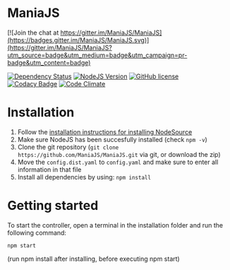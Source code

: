 # ManiaJS

[![Join the chat at https://gitter.im/ManiaJS/ManiaJS](https://badges.gitter.im/ManiaJS/ManiaJS.svg)](https://gitter.im/ManiaJS/ManiaJS?utm_source=badge&utm_medium=badge&utm_campaign=pr-badge&utm_content=badge)

[![Dependency Status](https://www.versioneye.com/user/projects/56bc63ef2a29ed0034380562/badge.svg?style=flat)](https://www.versioneye.com/user/projects/56bc63ef2a29ed0034380562)
[![NodeJS Version](https://img.shields.io/badge/NodeJS-5.0%2B-80bd01.svg)]()
[![GitHub license](https://img.shields.io/badge/license-ISC-blue.svg)](https://raw.githubusercontent.com/ManiaJS/ManiaJS/master/LICENSE)
[![Codacy Badge](https://api.codacy.com/project/badge/grade/895aead1328043e799ce0e82d3274948)](https://www.codacy.com/app/tomvalk/Mania-JS)
[![Code Climate](https://codeclimate.com/github/ManiaJS/ManiaJS/badges/gpa.svg)](https://codeclimate.com/github/ManiaJS/ManiaJS)


# Installation
1. Follow the [installation instructions for installing NodeSource](https://github.com/nodesource/distributions#debinstall)
2. Make sure NodeJS has been succesfully installed (check `npm -v`)
3. Clone the git repository (`git clone https://github.com/ManiaJS/ManiaJS.git` via git, or download the zip)
4. Move the `config.dist.yaml` to `config.yaml` and make sure to enter all information in that file
5. Install all dependencies by using: `npm install`

# Getting started

To start the controller, open a terminal in the installation folder and run the following command:

```
npm start
```

(run npm install after installing, before executing npm start)
